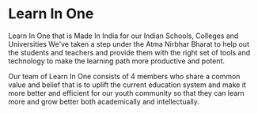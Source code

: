 # Learn In One

Learn In One that is Made In India for our Indian Schools, Colleges and Universities 
We've taken a step under the Atma Nirbhar Bharat to help out the students and teachers and provide them with the right set of tools and technology 
to make the learning path more productive and potent. 

Our team of Learn In One consists of 4 members who share a common value and belief that is to uplift 
the current education system and make it more better and efficient for our youth community so that
they can learn more and grow better both academically and intellectually. 



